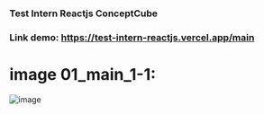 ### Test Intern Reactjs ConceptCube
### Link demo: https://test-intern-reactjs.vercel.app/main
# image 01_main_1-1:
![image](https://user-images.githubusercontent.com/92642844/173798325-31f89327-6211-4781-b2b3-0ec2f29b39fc.png)

